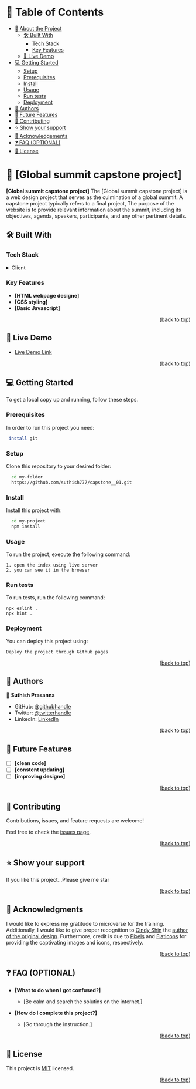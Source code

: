 <a name="readme-top"></a>

<!--
HOW TO USE:
This is an example of how you may give instructions on setting up your project locally.

Modify this file to match your project and remove sections that don't apply.

REQUIRED SECTIONS:
- Table of Contents
- About the Project
  - Built With
  - Live Demo
- Getting Started
- Authors
- Future Features
- Contributing
- Show your support
- Acknowledgements
- License

OPTIONAL SECTIONS:
- FAQ

After you're finished please remove all the comments and instructions!
-->

<div align="center">
  <!-- You are encouraged to replace this logo with your own! Otherwise you can also remove it. -->
  <br/>


</div>

<!-- TABLE OF CONTENTS -->

# 📗 Table of Contents

- [📖 About the Project](#about-project)
  - [🛠 Built With](#built-with)
    - [Tech Stack](#tech-stack)
    - [Key Features](#key-features)
  - [🚀 Live Demo](#live-demo)
- [💻 Getting Started](#getting-started)
  - [Setup](#setup)
  - [Prerequisites](#prerequisites)
  - [Install](#install)
  - [Usage](#usage)
  - [Run tests](#run-tests)
  - [Deployment](#triangular_flag_on_post-deployment)
- [👥 Authors](#authors)
- [🔭 Future Features](#future-features)
- [🤝 Contributing](#contributing)
- [⭐️ Show your support](#support)
- [🙏 Acknowledgements](#acknowledgements)
- [❓ FAQ (OPTIONAL)](#faq)
- [📝 License](#license)

<!-- PROJECT DESCRIPTION -->

# 📖 [Global summit capstone project] <a name="about-project"></a>


**[Global summit capstone project]** The [Global summit capstone project] is a web design project that serves as the culmination of a global summit. A capstone project typically refers to a final project, The purpose of the website is to provide relevant information about the summit, including its objectives, agenda, speakers, participants, and any other pertinent details.

## 🛠 Built With <a name="built-with"></a>

### Tech Stack <a name="tech-stack"></a>


<details>
  <summary>Client</summary>
  <ul>
    <li><a href="https://html.com">HTML</a></li>
    <li><a href="https://www.w3schools.com/css/">CSS</a></li>
  </ul>
</details>

<!-- Features -->

### Key Features <a name="key-features"></a>


- **[HTML webpage designe]**
- **[CSS styling]**
- **[Basic Javascript]**

<p align="right">(<a href="#readme-top">back to top</a>)</p>

<!-- LIVE DEMO -->

## 🚀 Live Demo <a name="live-demo"></a>


- [Live Demo Link](https://)

<p align="right">(<a href="#readme-top">back to top</a>)</p>

<!-- GETTING STARTED -->

## 💻 Getting Started <a name="getting-started"></a>


To get a local copy up and running, follow these steps.

### Prerequisites

In order to run this project you need:



```sh
 install git
```


### Setup

Clone this repository to your desired folder:



```sh
  cd my-folder
  https://github.com/suthish777/capstone__01.git
```


### Install

Install this project with:



```sh
  cd my-project
  npm install
```


### Usage

To run the project, execute the following command:

```ssh
1. open the index using live server 
2. you can see it in the browser
```

### Run tests

To run tests, run the following command:

```test
npx eslint .
npx hint .
```

### Deployment

You can deploy this project using:

```Deploy 
Deploy the project through Github pages

```
 

<p align="right">(<a href="#readme-top">back to top</a>)</p>

<!-- AUTHORS -->

## 👥 Authors <a name="authors"></a>



👤 **Suthish Prasanna**

- GitHub: [@githubhandle](https://github.com/suthish777)
- Twitter: [@twitterhandle](https://twitter.com/SuthishPrasanna)
- LinkedIn: [LinkedIn](https://linkedin.com/in/suthish-prasanna-5b6b2417b)


<p align="right">(<a href="#readme-top">back to top</a>)</p>

<!-- FUTURE FEATURES -->

## 🔭 Future Features <a name="future-features"></a>


- [ ] **[clean code]**
- [ ] **[constent updating]**
- [ ] **[improving designe]**

<p align="right">(<a href="#readme-top">back to top</a>)</p>

<!-- CONTRIBUTING -->

## 🤝 Contributing <a name="contributing"></a>

Contributions, issues, and feature requests are welcome!

Feel free to check the [issues page](../../issues/).

<p align="right">(<a href="#readme-top">back to top</a>)</p>

<!-- SUPPORT -->

## ⭐️ Show your support <a name="support"></a>


If you like this project...Please give me star

<p align="right">(<a href="#readme-top">back to top</a>)</p>

<!-- ACKNOWLEDGEMENTS -->

## 🙏 Acknowledgments <a name="acknowledgements"></a>


I would like to express my gratitude to microverse for the training. Additionally, I would like to give proper recognition to <a href="https://www.behance.net/adagio07">Cindy Shin</a> the <a href="https://www.behance.net/gallery/29845175/CC-Global-Summit-2015">author of the original design</a>. Furthermore, credit is due to <a href="https://www.pexels.com/">Pixels</a> and <a href="flaticon.com/">Flaticons</a> for providing the captivating images and icons, respectively.

<p align="right">(<a href="#readme-top">back to top</a>)</p>

<!-- FAQ (optional) -->

## ❓ FAQ (OPTIONAL) <a name="faq"></a>


- **[What to do when I got confused?]**

  - [Be calm and search the solutins on the internet.]

- **[How do I complete this project?]**

  - [Go through the instruction.]

<p align="right">(<a href="#readme-top">back to top</a>)</p>

<!-- LICENSE -->

## 📝 License <a name="license"></a>

This project is [MIT](./LICENSE) licensed.

<p align="right">(<a href="#readme-top">back to top</a>)</p>

